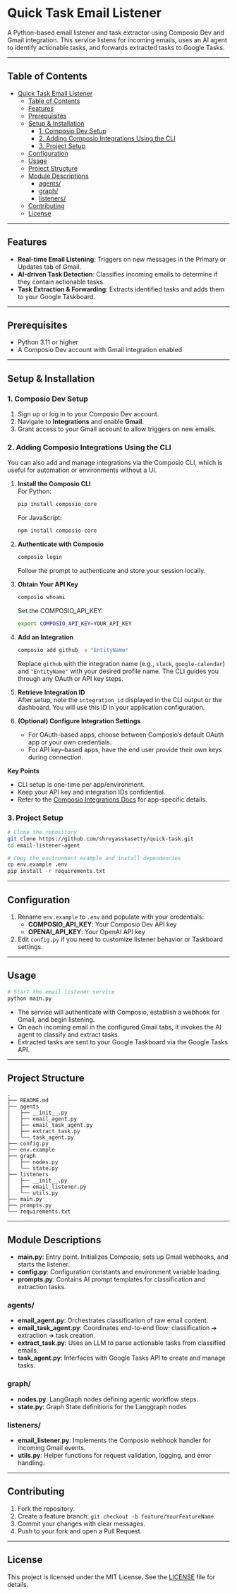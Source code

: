 # Quick Task Email Listener

A Python-based email listener and task extractor using Composio Dev and Gmail integration. This service listens for incoming emails, uses an AI agent to identify actionable tasks, and forwards extracted tasks to Google Tasks.

---

## Table of Contents
- [Quick Task Email Listener](#quick-task-email-listener)
  - [Table of Contents](#table-of-contents)
  - [Features](#features)
  - [Prerequisites](#prerequisites)
  - [Setup \& Installation](#setup--installation)
    - [1. Composio Dev Setup](#1-composio-dev-setup)
    - [2. Adding Composio Integrations Using the CLI](#2-adding-composio-integrations-using-the-cli)
    - [3. Project Setup](#3-project-setup)
  - [Configuration](#configuration)
  - [Usage](#usage)
  - [Project Structure](#project-structure)
  - [Module Descriptions](#module-descriptions)
    - [agents/](#agents)
    - [graph/](#graph)
    - [listeners/](#listeners)
  - [Contributing](#contributing)
  - [License](#license)

---

## Features
- **Real-time Email Listening**: Triggers on new messages in the Primary or Updates tab of Gmail.
- **AI-driven Task Detection**: Classifies incoming emails to determine if they contain actionable tasks.
- **Task Extraction & Forwarding**: Extracts identified tasks and adds them to your Google Taskboard.

---

## Prerequisites
- Python 3.11 or higher
- A Composio Dev account with Gmail integration enabled

---

## Setup & Installation

### 1. Composio Dev Setup
1. Sign up or log in to your Composio Dev account.
2. Navigate to **Integrations** and enable **Gmail**.
3. Grant access to your Gmail account to allow triggers on new emails.

### 2. Adding Composio Integrations Using the CLI
You can also add and manage integrations via the Composio CLI, which is useful for automation or environments without a UI.

1. **Install the Composio CLI**  
   For Python:  
   ```bash
   pip install composio_core
   ```  
   For JavaScript:  
   ```bash
   npm install composio-core
   ```

2. **Authenticate with Composio**  
   ```bash
   composio login
   ```  
   Follow the prompt to authenticate and store your session locally.

3. **Obtain Your API Key**  
   ```bash
   composio whoami
   ```  
   Set the COMPOSIO_API_KEY:  
   ```bash
   export COMPOSIO_API_KEY=YOUR_API_KEY
   ```

4. **Add an Integration**  
   ```bash
   composio add github -e "EntityName"
   ```  
   Replace `github` with the integration name (e.g., `slack`, `google-calendar`) and `"EntityName"` with your desired profile name. The CLI guides you through any OAuth or API key steps.

5. **Retrieve Integration ID**  
   After setup, note the `integration_id` displayed in the CLI output or the dashboard. You will use this ID in your application configuration.

6. **(Optional) Configure Integration Settings**  
   - For OAuth-based apps, choose between Composio’s default OAuth app or your own credentials.  
   - For API key–based apps, have the end user provide their own keys during connection.

**Key Points**  
- CLI setup is one-time per app/environment.  
- Keep your API key and integration IDs confidential.  
- Refer to the [Composio Integrations Docs](https://docs.composio.dev/auth/set-up-integrations) for app-specific details.

### 3. Project Setup
```bash
# Clone the repository
git clone https://github.com/shreyasskasetty/quick-task.git
cd email-listener-agent

# Copy the environment example and install dependencies
cp env.example .env
pip install -r requirements.txt
```

---

## Configuration
1. Rename `env.example` to `.env` and populate with your credentials:
   - **COMPOSIO_API_KEY**: Your Composio Dev API key
   - **OPENAI_API_KEY**: Your OpenAI API key
2. Edit `config.py` if you need to customize listener behavior or Taskboard settings.
---

## Usage
```bash
# Start the email listener service
python main.py
```
- The service will authenticate with Composio, establish a webhook for Gmail, and begin listening.
- On each incoming email in the configured Gmail tabs, it invokes the AI agent to classify and extract tasks.
- Extracted tasks are sent to your Google Taskboard via the Google Tasks API.

---

## Project Structure
```
.
├── README.md
├── agents
│   ├── __init__.py
│   ├── email_agent.py
│   ├── email_task_agent.py
│   ├── extract_task.py
│   └── task_agent.py
├── config.py
├── env.example
├── graph
│   ├── nodes.py
│   └── state.py
├── listeners
│   ├── __init__.py
│   ├── email_listener.py
│   └── utils.py
├── main.py
├── prompts.py
└── requirements.txt
```

---

## Module Descriptions
- **main.py**: Entry point. Initializes Composio, sets up Gmail webhooks, and starts the listener.
- **config.py**: Configuration constants and environment variable loading.
- **prompts.py**: Contains AI prompt templates for classification and extraction tasks.

### agents/
- **email_agent.py**: Orchestrates classification of raw email content.
- **email_task_agent.py**: Coordinates end-to-end flow: classification ➔ extraction ➔ task creation.
- **extract_task.py**: Uses an LLM to parse actionable tasks from classified emails.
- **task_agent.py**: Interfaces with Google Tasks API to create and manage tasks.

### graph/
- **nodes.py**: LangGraph nodes defining agentic workflow steps.
- **state.py**: Graph State definitions for the Langgraph nodes

### listeners/
- **email_listener.py**: Implements the Composio webhook handler for incoming Gmail events.
- **utils.py**: Helper functions for request validation, logging, and error handling.

---

## Contributing
1. Fork the repository.
2. Create a feature branch: `git checkout -b feature/YourFeatureName`.
3. Commit your changes with clear messages.
4. Push to your fork and open a Pull Request.

---

## License
This project is licensed under the MIT License. See the [LICENSE](LICENSE) file for details.

